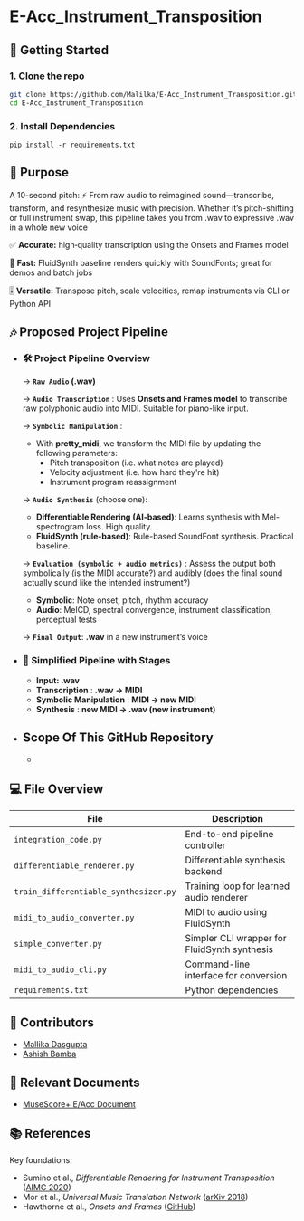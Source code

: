 # E-Acc_Instrument_Transposition

## 🚀 Getting Started 

### 1. Clone the repo
```bash
git clone https://github.com/Malilka/E-Acc_Instrument_Transposition.git
cd E-Acc_Instrument_Transposition
```

### 2. Install Dependencies
```
pip install -r requirements.txt
```

## 🎯 Purpose

A 10-second pitch: ⚡ From raw audio to reimagined sound—transcribe, transform, and resynthesize music with precision. Whether it’s pitch-shifting or full instrument swap, this pipeline takes you from .wav to expressive .wav in a whole new voice
     
   ✅ **Accurate:** high‑quality transcription using the Onsets and Frames model
        
   🚀 **Fast:** FluidSynth baseline renders quickly with SoundFonts; great for demos and batch jobs
        
   🎚 **Versatile:** Transpose pitch, scale velocities, remap instruments via CLI or Python API


## 🎶 Proposed Project Pipeline

   - ### 🛠 Project Pipeline Overview

      → **`Raw Audio` (.wav)**
     
      → **`Audio Transcription`** : Uses **Onsets and Frames model** to transcribe raw polyphonic audio into MIDI. Suitable for piano-like input.
     
      → **`Symbolic Manipulation`** :
        - With **pretty_midi**, we transform the MIDI file by updating the following parameters:
            - Pitch transposition (i.e. what notes are played)
            - Velocity adjustment (i.e. how hard they're hit)
            - Instrument program reassignment
              
      → **`Audio Synthesis`** (choose one):
      - **Differentiable Rendering (AI-based)**: Learns synthesis with Mel-spectrogram loss. High quality.
      - **FluidSynth (rule-based)**: Rule-based SoundFont synthesis. Practical baseline.

           
      → **`Evaluation (symbolic + audio metrics)`** : Assess the output both symbolically (is the MIDI accurate?) and audibly (does the final sound actually sound like the intended instrument?)
     - **Symbolic**: Note onset, pitch, rhythm accuracy
     - **Audio**: MelCD, spectral convergence, instrument classification, perceptual tests

      → **`Final Output`**: **.wav** in a new instrument’s voice


 - ### 🔁 Simplified Pipeline with Stages

   - **Input: .wav**  
   - **Transcription** : **.wav -> MIDI**  
   - **Symbolic Manipulation** : **MIDI -> new MIDI**  
   - **Synthesis** : **new MIDI -> .wav (new instrument)**


- ## Scope Of This GitHub Repository
   - 
     

## 💻 File Overview

| File | Description |
|------|-------------|
| `integration_code.py` | End-to-end pipeline controller |
| `differentiable_renderer.py` | Differentiable synthesis backend |
| `train_differentiable_synthesizer.py` | Training loop for learned audio renderer |
| `midi_to_audio_converter.py` | MIDI to audio using FluidSynth |
| `simple_converter.py` | Simpler CLI wrapper for FluidSynth synthesis |
| `midi_to_audio_cli.py` | Command-line interface for conversion |
| `requirements.txt` | Python dependencies |


## 👤 Contributors
- [Mallika Dasgupta](https://github.com/Mallika1405)
- [Ashish Bamba](https://github.com/AshishBamba05)

## 📑 Relevant Documents
- [MuseScore+ E/Acc Document](https://docs.google.com/document/d/1oZA30UqnOtiMxfK-RZ8UEz_G2kqgnJWKfGTHXXf4PLQ/edit?tab=t.0#heading=h.d8uue6rjq29x)

## 📚 References

Key foundations:

- Sumino et al., _Differentiable Rendering for Instrument Transposition_ ([AIMC 2020](https://arxiv.org/abs/2008.04956))
- Mor et al., _Universal Music Translation Network_ ([arXiv 2018](https://arxiv.org/abs/1805.07848))
- Hawthorne et al., _Onsets and Frames_ ([GitHub](https://github.com/magenta/magenta/tree/main/magenta/models/onsets_frames_transcription))
